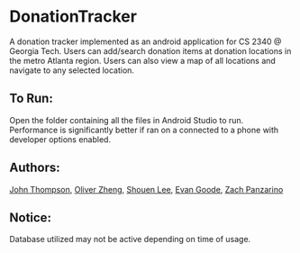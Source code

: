 # DonationTracker
A donation tracker implemented as an android application for CS 2340 @ Georgia Tech. Users can add/search donation items 
at donation locations in the metro Atlanta region. Users can also view a map of all locations and navigate to any 
selected location. 

## To Run: 
Open the folder containing all the files in Android Studio to run. Performance is significantly better if ran on a connected 
to a phone with developer options enabled. 

## Authors: 
[John Thompson](https://github.com/mubtAAhij), [Oliver Zheng](https://github.com/ZhengQY421), [Shouen Lee](https://github.com/shouenlee), [Evan Goode](https://github.com/evan-goode), [Zach Panzarino](https://github.com/panzarino)

## Notice:
Database utilized may not be active depending on time of usage. 
